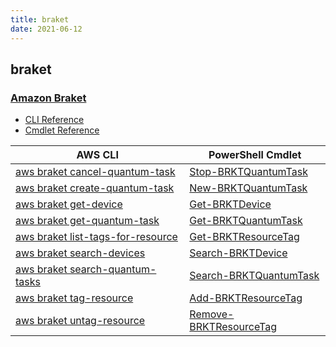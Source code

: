 ```yaml
---
title: braket
date: 2021-06-12
---
```


## braket

### [Amazon Braket](https://aws.amazon.com/braket/)

* [CLI Reference](https://docs.aws.amazon.com/cli/latest/reference/braket/index.html)
* [Cmdlet Reference](https://docs.aws.amazon.com/powershell/latest/reference/items/Braket_cmdlets.html)

|AWS CLI|PowerShell Cmdlet|
|----|----|
|[aws braket cancel-quantum-task](https://docs.aws.amazon.com/cli/latest/reference/braket/cancel-quantum-task.html)|[Stop-BRKTQuantumTask](https://docs.aws.amazon.com/powershell/latest/reference/items/Stop-BRKTQuantumTask.html)|
|[aws braket create-quantum-task](https://docs.aws.amazon.com/cli/latest/reference/braket/create-quantum-task.html)|[New-BRKTQuantumTask](https://docs.aws.amazon.com/powershell/latest/reference/items/New-BRKTQuantumTask.html)|
|[aws braket get-device](https://docs.aws.amazon.com/cli/latest/reference/braket/get-device.html)|[Get-BRKTDevice](https://docs.aws.amazon.com/powershell/latest/reference/items/Get-BRKTDevice.html)|
|[aws braket get-quantum-task](https://docs.aws.amazon.com/cli/latest/reference/braket/get-quantum-task.html)|[Get-BRKTQuantumTask](https://docs.aws.amazon.com/powershell/latest/reference/items/Get-BRKTQuantumTask.html)|
|[aws braket list-tags-for-resource](https://docs.aws.amazon.com/cli/latest/reference/braket/list-tags-for-resource.html)|[Get-BRKTResourceTag](https://docs.aws.amazon.com/powershell/latest/reference/items/Get-BRKTResourceTag.html)|
|[aws braket search-devices](https://docs.aws.amazon.com/cli/latest/reference/braket/search-devices.html)|[Search-BRKTDevice](https://docs.aws.amazon.com/powershell/latest/reference/items/Search-BRKTDevice.html)|
|[aws braket search-quantum-tasks](https://docs.aws.amazon.com/cli/latest/reference/braket/search-quantum-tasks.html)|[Search-BRKTQuantumTask](https://docs.aws.amazon.com/powershell/latest/reference/items/Search-BRKTQuantumTask.html)|
|[aws braket tag-resource](https://docs.aws.amazon.com/cli/latest/reference/braket/tag-resource.html)|[Add-BRKTResourceTag](https://docs.aws.amazon.com/powershell/latest/reference/items/Add-BRKTResourceTag.html)|
|[aws braket untag-resource](https://docs.aws.amazon.com/cli/latest/reference/braket/untag-resource.html)|[Remove-BRKTResourceTag](https://docs.aws.amazon.com/powershell/latest/reference/items/Remove-BRKTResourceTag.html)|

